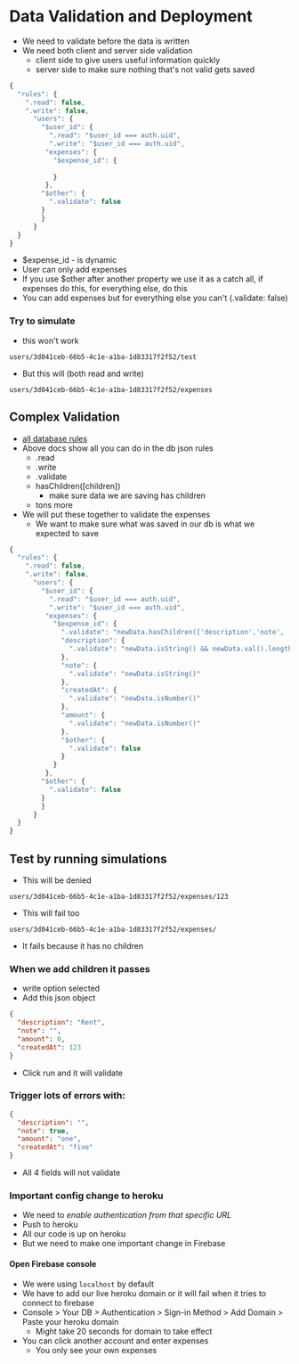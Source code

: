# Data Validation and Deployment
* We need to validate before the data is written
* We need both client and server side validation
    - client side to give users useful information quickly
    - server side to make sure nothing that's not valid gets saved

```js
{
  "rules": {
    ".read": false,
    ".write": false,
      "users": {
        "$user_id": {
          ".read": "$user_id === auth.uid",
          ".write": "$user_id === auth.uid",
         "expenses": {
           "$expense_id": {
             
           }
         },
        "$other": {
          ".validate": false
        }
        }
      }
  }
}
```

* $expense_id - is dynamic
* User can only add expenses
* If you use $other after another property we use it as a catch all, if expenses do this, for everything else, do this
* You can add expenses but for everything else you can't (.validate: false)

### Try to simulate
* this won't work

`users/3d041ceb-66b5-4c1e-a1ba-1d83317f2f52/test`

* But this will (both read and write)

`users/3d041ceb-66b5-4c1e-a1ba-1d83317f2f52/expenses`

## Complex Validation
* [all database rules](https://firebase.google.com/docs/reference/security/database/?authuser=0)
* Above docs show all you can do in the db json rules
    - .read
    - .write
    - .validate
    - hasChildren([children])
        + make sure data we are saving has children
    - tons more
* We will put these together to validate the expenses
    - We want to make sure what was saved in our db is what we expected to save

```js
{
  "rules": {
    ".read": false,
    ".write": false,
      "users": {
        "$user_id": {
          ".read": "$user_id === auth.uid",
          ".write": "$user_id === auth.uid",
         "expenses": {
           "$expense_id": {
             ".validate": "newData.hasChildren(['description','note', 'createdAt', 'amount'])",
             "description": {
               ".validate": "newData.isString() && newData.val().length > 0"
             },
             "note": {
               ".validate": "newData.isString()"
             },
             "createdAt": {
               ".validate": "newData.isNumber()"
             },
             "amount": {
               ".validate": "newData.isNumber()"
             },
             "$other": {
               ".validate": false
             }
           }
         },
        "$other": {
          ".validate": false
        }
        }
      }
  }
}
```

## Test by running simulations
* This will be denied

`users/3d041ceb-66b5-4c1e-a1ba-1d83317f2f52/expenses/123`

* This will fail too

`users/3d041ceb-66b5-4c1e-a1ba-1d83317f2f52/expenses/`

* It fails because it has no children

### When we add children it passes
* write option selected
* Add this json object

```json
{
  "description": "Rent",
  "note": "",
  "amount": 0,
  "createdAt": 123
}
```

* Click run and it will validate

### Trigger lots of errors with:
```json
{
  "description": "",
  "note": true,
  "amount": "one",
  "createdAt": "five"
}
```

* All 4 fields will not validate

### Important config change to heroku
* We need to _enable authentication from that specific URL_
* Push to heroku
* All our code is up on heroku
* But we need to make one important change in Firebase

#### Open Firebase console
* We were using `localhost` by default
* We have to add our live heroku domain or it will fail when it tries to connect to firebase
* Console > Your DB > Authentication > Sign-in Method > Add Domain > Paste your heroku domain
    - Might take 20 seconds for domain to take effect
* You can click another account and enter expenses
    - You only see your own expenses
